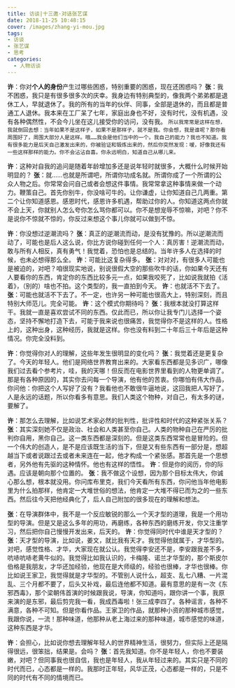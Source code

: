 ```yaml
---
title: 访谈|十三邀·对话张艺谋
date: 2018-11-25 10:48:15
cover: /images/zhang-yi-mou.jpg
tags:
- 访谈
- 张艺谋
- 思考
categories:
  - 人物访谈
---
```

**许**：你对**个人的身份**产生过哪些困惑，特别重要的困惑，现在还困惑吗？
**张**：我不困惑，我只是有很多很多次的庆幸。我身边有特别典型的，像我两个弟弟都是退休工人，早就退休了。我的所有的当年的伙伴、同事，全部是退休的，而且都是普通工人退休。我本来在工厂呆了七年，家庭出身也不好，没有时代，没有机遇，没有各种偶然性，不会今儿坐在这儿接受你的访问，没有我。
`所以我常常是这样在想，我就倒回去想：当年如果不是这样子，如果不是那样子，就不是我。你会想，我是谁呢？那你看周围好了，周围大部分人是这样。哦……我会是他们当中的一个。我自己的能力？我也不知道。我有很多能力是后天自己激发出来的，你被验证和锻炼出来的，然后你突然发现：嗳，好像我还有一些这样那样的能力。你不会沾沾自喜。你永远明白，知道自己从哪儿来。`

**许**：这种对自我的追问是随着年龄增加多还是说年轻时就很多，大概什么时候开始明显的？
**张**：就……也就是所谓吧，所谓你功成名就。所谓你成了一个所谓的公众人物之后。你常常会问自己或者会想这件事情。我常常拿这种事情来做一个动力。鞭策自己。首先你别牛，你没啥可牛的。让你谦虚，让你知道自己几两重。第二个让你知道感恩。感恩时代，感恩许多机遇，帮助过你的人。你知道这两点你就不会上天，你就别人怎么夸你怎么骂你都可以。你不是想宠辱不惊嘛，对吧？你不是说你不惊就不惊的，你反过来想这个事儿你就可以做到不惊。

**许**：你没想过逆潮流吗？
**张**：真正的逆潮流而动，是没有犹豫的。所以逆潮流而动了，可能也是后人这么说，你比方说你碰到任何一个人：真厉害！逆潮流而动，敢与所有人相反，真有勇气！我觉着，恐怕也是总结的。当年许多人在选择的时候，也未必想得那么全。
**许**：可能比这复杂得多。
**张**：对对对，有很多人可能也是被迫的，对吧？咱很现实地说，别说很假大空的那些吹牛的话，你如果今天还有人要看你的东西，肯定你的东西比较多元一点，如果我咬死了，比如说我就拍《活着》，（别的）啥也不拍。这个类型的，我一直拍到今天。
**许**：也就活不下去了。
**张**：可能也就活不下去了。不一定，也许另一种可能也很高大上，特别深刻，而且特别大师范儿。完全可能。
**许**：这个模式你期待吗？
**张**：我根本就没打算这样干。我就一直是喜欢尝试不同的东西。仅此而已，所以你让我专门儿选择一个姿态，坚持不懈地打造下去，可能于我来说也很痛苦，我觉得你不是这样的人。性格上的，这种出身，这种经历，我就是这样。你也没有料到二十年后三十年后是这种情况。你完全没料到。

**许**：你觉得你对人的理解，这些年发生很明显的变化吗？
**张**：我觉着还是更复杂了。今天的年轻人。他们是网络世界教育出来的。大家看东西都是见多识广，哪像我们过去看个参考片，哇，我的天哪！但反而在电影世界里看到的人物更单调了。
那是有各种原因的，其实你去问每一个导演，他有他的苦衷。你哪怕有伟大作品，你问他：你把这个人写好了没有？我看他也不敢很牛逼地说，这回我把人写好了。人是永远的话题，所以你看多有意思。我们人类这个物种，对自己，有太多的谜，要解了。

**许**：那怎么去理解，比如说艺术家必然的批判性，批评性和时代的这种紧张关系？
**张**：其实深刻她不仅是政治、社会和人类甚至你自己。人类的物种自己在严厉的批判你自用，黑你自己。这一类东西都是深刻的。但是这类东西常常也是冒险的。但一个伟大的创造人，是不是应该既生活的当下，但是又有些东西有一部分是，想超越当下或者说跟过去或者未来连在一起，他才构成一个紧张感。那首先是一个思想者，另外他有先驱的这种情怀。他也有这样的悟性。
**许**：但是你的阅历，你的际遇。应该是朝向那个位置的。
**张**：我不做这个设想，因为那个目标太伟大，你诚心那么想，根本就没用。你问库布里克，我们今天看所有东西，你问他当年他电影里为什么拍那样，他肯定一大堆世俗的想法，他肯定一大堆不得已而为之的一些东西。然后往今天把他经典化了，后人自己附加的很多现在的理解和想法。

**张**：在导演群体中，我不是一个反应敏锐的那么一个天才型的道理，我是一个用功型的导演。但是又是这么多年的用功，再磨练，各种东西的磨练开发，你又注重学习，然后把你自己慢慢开发出来，后天的。
**许**：你觉得同时代中谁是天才型的？
**张**：天才型的导演，比如说，姜文，就比我有天才。我觉得他就属于，才华型的。对吧，感觉性格、才华，大家现在就公认。我觉得李安还不是，李安跟我差不多，吭哧吭哧老黄牛似的。我觉得比如我认识的，卡梅隆、诺兰才华型的，那个斯皮尔伯格是我朋友，才华还加经验，他现在是大师级的，经验也很棒，才华也很棒。你比如说王家卫，我觉得就是才华型的。不管别人说什么，超支、乱七八糟、一片混乱、三个月都不要了，后头又补戏，最后连他都不知道。最有意思的是有一次《东邪西毒》，那个梁朝伟首演的时候跟我说，导演，你知道吗，跟你讲一个事，我原来演的是东邪，最后剪完我一看，我成西毒啦！张三成李四了。各种谣言，各种不满意，各种不可知。但是你看作品。王家卫的作品，就那种小资的那种城市感觉，我跟你说，一流！那种味道，他那种从老上海过来的那种味道，城市感觉的味道，这种东西是才华。

**许**：会担心，比如说你想去理解年轻人的世界精神生活，很努力，但实际上还是隔得很远，很笨拙，结果是。会吗？
**张**：首先我知道。你不是年轻人，你也不要装嫩，对吧？但同事我也很自信，我也是年轻人，我从年轻过来的。其实只是不同的时代而已，心态都是一样的。我那时正年轻，风华正茂，心态都是一样的，只是不同的时代有不同的情境而已。